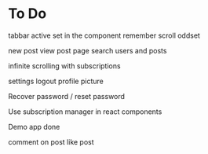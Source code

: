# To Do

tabbar active set in the component
remember scroll oddset

new post
view post page
search users and posts

infinite scrolling with subscriptions

settings logout
profile picture


Recover password / reset password

Use subscription manager in react components

Demo app done


comment on post
like post